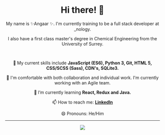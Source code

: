 <h1 align="center">  Hi there! 👋 </h1> 
<p align="center"> My name is ✨Angaar ✨. I'm currently training to be a full stack developer at _nology. </p>

<p align="center"> I also have a first class master's degree in Chemical Engineering from the University of Surrey. </p> 
<br> 
<div align="center"> 
 <p> 🔭 My current skills include <strong> JavaScript (ES6), Python 3, Git, HTML 5, CSS/SCSS (Sass), CDN's, SQLite3.</strong> </p>
 <p> 👯 I'm comfortable with both collaboration and individual work. I'm currently working with an Agile team.</p>    
 <p> 🌱 I’m currently learning <strong> React, Redux and Java.</strong> </p>
 <p> 📫 How to reach me: <strong> <a href="https://www.linkedin.com/in/angaar-uriakhil-1723a71b4/"> LinkedIn </a></strong> </p> 
 <p> 😄 Pronouns: He/Him </p>
</div> 

--- 

<p align="center">
<a href="https://github.com/anuraghazra/github-readme-stats">
  <img src="https://github-readme-stats.vercel.app/api?username=angaar96&show_icons=true&theme=tokyonight"/>
</a>
</p> 
